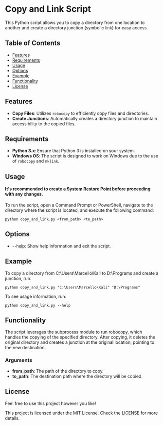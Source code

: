 # Copy and Link Script

This Python script allows you to copy a directory from one location to another and create a directory junction (symbolic link) for easy access.

## Table of Contents

- [Features](#features)
- [Requirements](#requirements)
- [Usage](#usage)
- [Options](#options)
- [Example](#example)
- [Functionality](#functionality)
- [License](#license)

## Features

- **Copy Files**: Utilizes `robocopy` to efficiently copy files and directories.
- **Create Junctions**: Automatically creates a directory junction to maintain accessibility to the copied files.

## Requirements

- **Python 3.x**: Ensure that Python 3 is installed on your system.
- **Windows OS**: The script is designed to work on Windows due to the use of `robocopy` and `mklink`.

## Usage
#### It's recommended to create a [System Restore Point](https://www.windowscentral.com/how-use-system-restore-windows-11#create_restore_point_windows11) before proceeding with any changes.
To run the script, open a Command Prompt or PowerShell, navigate to the directory where the script is located, and execute the following command:

```python copy_and_link.py <from_path> <to_path>```

## Options

- --help: Show help information and exit the script.

## Example

To copy a directory from C:\Users\Marcello\Kali to D:\Programs and create a junction, run:

```python copy_and_link.py "C:\Users\Marcello\Kali" "D:\Programs"```

To see usage information, run:

```python copy_and_link.py --help```

## Functionality

The script leverages the subprocess module to run robocopy, which handles the copying of the specified directory. After copying, it deletes the original directory and creates a junction at the original location, pointing to the new destination.

### Arguments

- **from_path**: The path of the directory to copy.
- **to_path**: The destination path where the directory will be copied.

## License

Feel free to use this project however you like!

This project is licensed under the MIT License. Check the [LICENSE](https://opensource.org/licenses/MIT) for more details.

